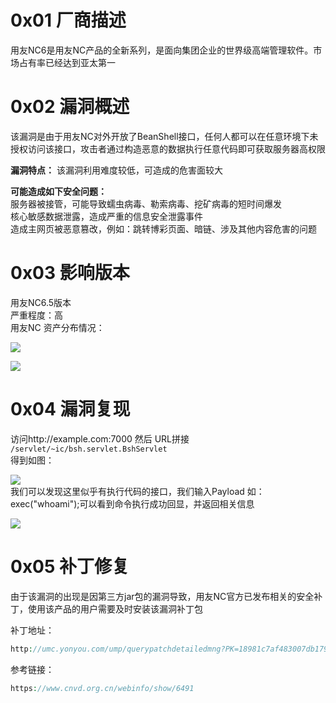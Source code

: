 0x01 厂商描述
=========

用友NC6是用友NC产品的全新系列，是面向集团企业的世界级高端管理软件。市场占有率已经达到亚太第一

0x02 漏洞概述
=========

该漏洞是由于用友NC对外开放了BeanShell接口，任何人都可以在任意环境下未授权访问该接口，攻击者通过构造恶意的数据执行任意代码即可获取服务器高权限

**漏洞特点：** 该漏洞利用难度较低，可造成的危害面较大

**可能造成如下安全问题：**  
服务器被接管，可能导致蠕虫病毒、勒索病毒、挖矿病毒的短时间爆发  
核心敏感数据泄露，造成严重的信息安全泄露事件  
造成主网页被恶意篡改，例如：跳转博彩页面、暗链、涉及其他内容危害的问题

0x03 影响版本
=========

用友NC6.5版本  
严重程度：高  
用友NC 资产分布情况：

[![](https://shs3.b.qianxin.com/attack_forum/2021/08/attach-4cb375f6954fc61f7ee856ac76846710d2852a13.png)](https://shs3.b.qianxin.com/attack_forum/2021/08/attach-4cb375f6954fc61f7ee856ac76846710d2852a13.png)

[![](https://shs3.b.qianxin.com/attack_forum/2021/08/attach-e308fcbc13eb0b9042a71254b3ea66c6758c9672.png)](https://shs3.b.qianxin.com/attack_forum/2021/08/attach-e308fcbc13eb0b9042a71254b3ea66c6758c9672.png)

0x04 漏洞复现
=========

访问http://example.com:7000 然后 URL拼接  
` /servlet/~ic/bsh.servlet.BshServlet `  
得到如图：

[![](https://shs3.b.qianxin.com/attack_forum/2021/08/attach-56c892e531b35b6bff6fce1391d0d3f038001f54.png)](https://shs3.b.qianxin.com/attack_forum/2021/08/attach-56c892e531b35b6bff6fce1391d0d3f038001f54.png)  
我们可以发现这里似乎有执行代码的接口，我们输入Payload 如：exec("whoami");可以看到命令执行成功回显，并返回相关信息

[![](https://shs3.b.qianxin.com/attack_forum/2021/08/attach-c5d3e754a08f1476f35c2e2406467726c0b5a0cc.png)](https://shs3.b.qianxin.com/attack_forum/2021/08/attach-c5d3e754a08f1476f35c2e2406467726c0b5a0cc.png)

0x05 补丁修复
=========

由于该漏洞的出现是因第三方jar包的漏洞导致，用友NC官方已发布相关的安全补丁，使用该产品的用户需要及时安装该漏洞补丁包

补丁地址：

```php
http://umc.yonyou.com/ump/querypatchdetailedmng?PK=18981c7af483007db179a236016f594d37c01f22aa5f5d19
```

参考链接：

```php
https://www.cnvd.org.cn/webinfo/show/6491
```